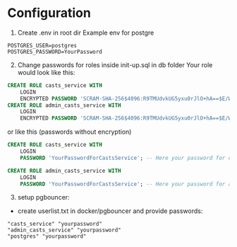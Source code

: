 # Configuration
1.  Create .env in root dir
Example env for postgre
```env
POSTGRES_USER=postgres
POSTGRES_PASSWORD=YourPassword
```	
2. Change passwords for roles inside init-up.sql in db folder
Your role would look like this:
```sql
CREATE ROLE casts_service WITH
    LOGIN
    ENCRYPTED PASSWORD 'SCRAM-SHA-256$4096:R9TMUdvkUG5yxu0rJlO+hA==$E/WRNMfl6SWK9xreXN8rfIkJjpQhWO8pd+8t2kx12D0=:sCS47DCNVIZYhoue/BReTE0ZhVRXMGszsnnHexVwOU=';  -- Here your password for casts service
CREATE ROLE admin_casts_service WITH
    LOGIN
    ENCRYPTED PASSWORD 'SCRAM-SHA-256$4096:R9TMUdvkUG5yxu0rJlO+hA==$E/WRNMfl6SWK9xreXN8rfIkJjpQhWO8pd+8t2kx12D0=:sCS47DCNVIZYhoue/BReTE0ZhVRXMGszsnnHexVwOU=';  -- Here your password for admin casts service
```
or like this (passwords without encryption)
```sql
CREATE ROLE casts_service WITH
    LOGIN
    PASSWORD 'YourPasswordForCastsService'; -- Here your password for casts service

CREATE ROLE admin_casts_service WITH
    LOGIN
    PASSWORD 'YourPasswordForCastsService'; -- Here your password for admin casts service
```

3. setup pgbouncer:
* create userlist.txt in docker/pgbouncer and provide passwords: 
```
"casts_service" "yourpassword"
"admin_casts_service" "yourpassword"
"postgres" "yourpassword"
```